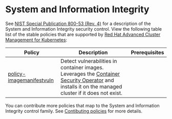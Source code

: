 # System and Information Integrity

See [NIST Special Publication 800-53 (Rev. 4)](https://nvd.nist.gov/800-53/Rev4/control/SI-1) for a description of the System and Information Integrity security control. View the following table list of the stable policies that are supported by [Red Hat Advanced Cluster Management for Kubernetes](https://access.redhat.com/documentation/en-us/red_hat_advanced_cluster_management_for_kubernetes/2.1/html-single/security/index#kubernetes-configuration-policy-controller):

Policy  | Description | Prerequisites
------- | ----------- | -------------
[policy-imagemanifestvuln](../SI-System-and-Information-Integrity/policy-imagemanifestvuln.yaml) | Detect vulnerabilities in container images. Leverages the [Container Security Operator](https://github.com/quay/container-security-operator) and installs it on the managed cluster if it does not exist. |

You can contribute more policies that map to the System and Information Integrity control family. See [Contibuting policies](https://github.com/open-cluster-management/policy-collection/blob/master/docs/CONTRIBUTING.md) for more details.
